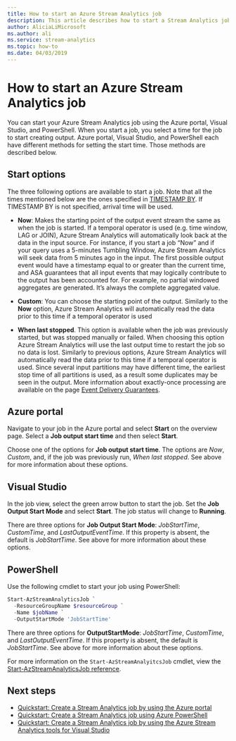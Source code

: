```yaml
---
title: How to start an Azure Stream Analytics job
description: This article describes how to start a Stream Analytics job from Azure portal, PowerShell, and Visual Studio.
author: AliciaLiMicrosoft 
ms.author: ali 
ms.service: stream-analytics
ms.topic: how-to
ms.date: 04/03/2019 
---
```


# How to start an Azure Stream Analytics job

You can start your Azure Stream Analytics job using the Azure portal, Visual Studio, and PowerShell. When you start a job, you select a time for the job to start creating output. Azure portal, Visual Studio, and PowerShell each have different methods for setting the start time. Those methods are described below.

## Start options
The three following options are available to start a job. Note that all the times mentioned below are the ones specified in [TIMESTAMP BY](/stream-analytics-query/timestamp-by-azure-stream-analytics). If TIMESTAMP BY is not specified, arrival time will be used.
* **Now**: Makes the starting point of the output event stream the same as when the job is started. If a temporal operator is used (e.g. time window, LAG or JOIN), Azure Stream Analytics will automatically look back at the data in the input source. For instance, if you start a job “Now” and if your query uses a 5-minutes Tumbling Window, Azure Stream Analytics will seek data from 5 minutes ago in the input.
The first possible output event would have a timestamp equal to or greater than the current time, and ASA guarantees that all input events that may logically contribute to the output has been accounted for. For example, no partial windowed aggregates are generated. It’s always the complete aggregated value.

* **Custom**: You can choose the starting point of the output. Similarly to the **Now** option, Azure Stream Analytics will automatically read the data prior to this time if a temporal operator is used 

* **When last stopped**. This option is available when the job was previously started, but was stopped manually or failed. When choosing this option Azure Stream Analytics will use the last output time to restart the job so no data is lost. Similarly to previous options, Azure Stream Analytics will automatically read the data prior to this time if a temporal operator is used. Since several input partitions may have different time, the earliest stop time of all partitions is used, as a result some duplicates may be seen in the output. More information about exactly-once processing are available on the page [Event Delivery Guarantees](/stream-analytics-query/event-delivery-guarantees-azure-stream-analytics).


## Azure portal

Navigate to your job in the Azure portal and select **Start** on the overview page. Select a **Job output start time** and then select **Start**.

Choose one of the options for **Job output start time**. The options are *Now*, *Custom*, and, if the job was previously run,  *When last stopped*. See above for more information about these options.

## Visual Studio

In the job view, select the green arrow button to start the job. Set the **Job Output Start Mode** and select **Start**. The job status will change to **Running**.

There are three options for **Job Output Start Mode**: *JobStartTime*, *CustomTime*, and *LastOutputEventTime*. If this property is absent, the default is *JobStartTime*. See above for more information about these options.


## PowerShell

Use the following cmdlet to start your job using PowerShell:

```powershell
Start-AzStreamAnalyticsJob `
  -ResourceGroupName $resourceGroup `
  -Name $jobName `
  -OutputStartMode 'JobStartTime'
```

There are three options for **OutputStartMode**: *JobStartTime*, *CustomTime*, and *LastOutputEventTime*. If this property is absent, the default is *JobStartTime*. See above for more information about these options.

For more information on the `Start-AzStreamAnalyitcsJob` cmdlet, view the [Start-AzStreamAnalyticsJob reference](/powershell/module/az.streamanalytics/start-azstreamanalyticsjob).

## Next steps

* [Quickstart: Create a Stream Analytics job by using the Azure portal](stream-analytics-quick-create-portal.md)
* [Quickstart: Create a Stream Analytics job using Azure PowerShell](stream-analytics-quick-create-powershell.md)
* [Quickstart: Create a Stream Analytics job by using the Azure Stream Analytics tools for Visual Studio](stream-analytics-quick-create-vs.md)
